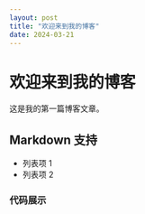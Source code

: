 ```yaml
---
layout: post
title: "欢迎来到我的博客"
date: 2024-03-21
---
```


# 欢迎来到我的博客

这是我的第一篇博客文章。

## Markdown 支持

- 列表项 1
- 列表项 2

### 代码展示 